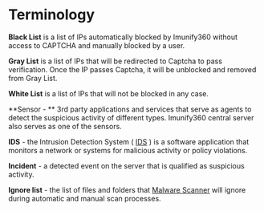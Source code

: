 # Terminology


**Black List** is a list of IPs automatically blocked by Imunify360 without access to CAPTCHA and manually blocked by a user.

**Gray List** is a list of IPs that will be redirected to Captcha to pass verification. Once the IP passes Captcha, it will be unblocked and removed from Gray List.

**White List** is a list of IPs that will not be blocked in any case.

**Sensor - ** 3rd party applications and services that serve as agents to detect the suspicious activity of different types. Imunify360 central server also serves as one of the sensors.

**IDS** - the Intrusion Detection System ( [IDS](https://en.wikipedia.org/wiki/Intrusion_detection_system) ) is a software application that monitors a network or systems for malicious activity or policy violations.

**Incident** - a detected event on the server that is qualified as suspicious activity.

**Ignore list** - the list of files and folders that [Malware Scanner](/malware_scanner/) will ignore during automatic and manual scan processes.

